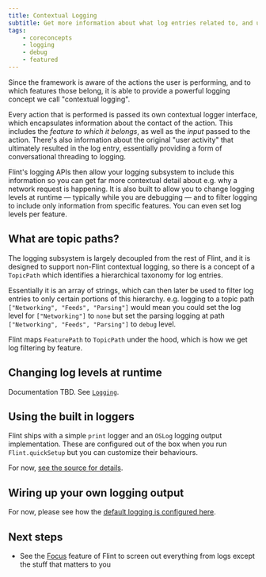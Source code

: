```yaml
---
title: Contextual Logging
subtitle: Get more information about what log entries related to, and use smart filtering
tags:
    - coreconcepts
    - logging
    - debug
    - featured
---
```


Since the framework is aware of the actions the user is performing, and to which features those belong, it is able to provide a powerful logging concept we call "contextual logging".

Every action that is performed is passed its own contextual logger interface, which encapsulates information about the contact of the action. This includes the *feature to which it belongs*, as well as the *input* passed to the action. There's also information about the original "user activity" that ultimately resulted in the log entry, essentially providing a form of conversational threading to logging.

Flint's logging APIs then allow your logging subsystem to include this information so you can get far more contextual detail about e.g. why a network request is happening. It is also built to allow you to change logging levels at runtime — typically while you are debugging — and to filter logging to include only information from specific features. You can even set log levels per feature.

## What are topic paths?

The logging subsystem is largely decoupled from the rest of Flint, and it is designed to support non-Flint contextual logging, so there is a concept of a `TopicPath` which identifies a hierarchical taxonomy for log entries.

Essentially it is an array of strings, which can then later be used to filter log entries to only certain portions of this hierarchy. e.g. logging to a topic path `["Networking", "Feeds", "Parsing"]` would mean you could set the log level for `["Networking"]` to `none` but set the parsing logging at path `["Networking", "Feeds", "Parsing"]` to `debug` level.

Flint maps `FeaturePath` to `TopicPath` under the hood, which is how we get log filtering by feature.

## Changing log levels at runtime

Documentation TBD. See [`Logging`](https://github.com/MontanaFlossCo/Flint/blob/master/FlintCore/Logging/Logging.swift).

## Using the built in loggers

Flint ships with a simple `print` logger and an `OSLog` logging output implementation. These are configured out of the box when you run `Flint.quickSetup` but you can customize their behaviours.

For now, [see the source for details](https://github.com/MontanaFlossCo/Flint/blob/master/FlintCore/Core/Flint.swift#L120).

## Wiring up your own logging output

For now, please see how the [default logging is configured here](https://github.com/MontanaFlossCo/Flint/blob/master/FlintCore/Logging/DefaultLoggerFactory.swift#L68).

## Next steps

* See the [Focus](focus.md) feature of Flint to screen out everything from logs except the stuff that matters to you


